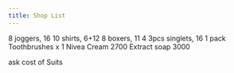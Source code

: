 ```yaml
---
title: Shop List
---
```


8 joggers, 16
10 shirts, 6+12
8 boxers, 11
4 3pcs singlets, 16
1 pack Toothbrushes x
1 Nivea Cream 2700
Extract soap 3000

ask cost of Suits
